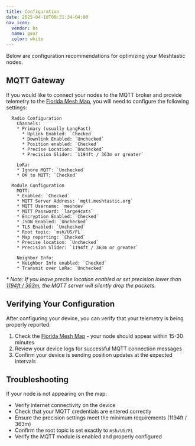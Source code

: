 ```yaml
---
title: Configuration
date: 2025-04-10T00:31:34-04:00
nav_icon:
  vendor: bs
  name: gear
  color: white
---
```


Below are configuration recommendations for optimizing your Meshtastic nodes.

## MQTT Gateway

If you would like to connect your nodes to the MQTT broker and provide telemetry to the [Florida Mesh Map](https://map.areyoumeshingwith.us), you will need to configure the following settings:

```
  Radio Configuration
    Channels:
    * Primary (usually LongFast)
      * Uplink Enabled: `Checked`
      * Downlink Enabled: `Unchecked` 
      * Position enabled: `Checked`
      * Precise Location: `Unchecked`
      * Precision Slider: `1194ft / 363m or greater`

    LoRa:
    * Ignore MQTT: `Unchecked`
    * OK to MQTT: `Checked`

  Module Configuration
    MQTT:
    * Enabled: `Checked`
    * MQTT Server Address: `mqtt.meshtastic.org`
    * MQTT Username: `meshdev`
    * MQTT Password: `large4cats`
    * Encryption Enabled: `Checked`
    * JSON Enabled: `Unchecked`
    * TLS Enabled: `Unchecked`
    * Root topic: `msh/US/FL`
    * Map reporting: `Checked`
    * Precise location: `Unchecked`
    * Precision Slider: `1194ft / 363m or greater`

    Neighbor Info:
    * Neighbor Info enabled: `Checked`
    * Transmit over LoRa: `Unchecked`
```

*\* Note: If you leave precise location enabled or set precision lower than [1194ft / 363m](https://meshtastic.org/docs/software/integrations/mqtt/#location-precision-filtering), the MQTT server will silently drop the packets.*

## Verifying Your Configuration

After configuring your device, you can verify that your telemetry is being properly reported:

1. Check the [Florida Mesh Map](https://map.areyoumeshingwith.us) - your node should appear within 15-30 minutes
2. Review your device logs for successful MQTT connection messages
3. Confirm your device is sending position updates at the expected intervals

## Troubleshooting

If your node is not appearing on the map:

- Verify internet connectivity on the device
- Check that your MQTT credentials are entered correctly
- Ensure the precision settings meet the minimum requirements (1194ft / 363m)
- Confirm the root topic is set exactly to `msh/US/FL`
- Verify the MQTT module is enabled and properly configured
